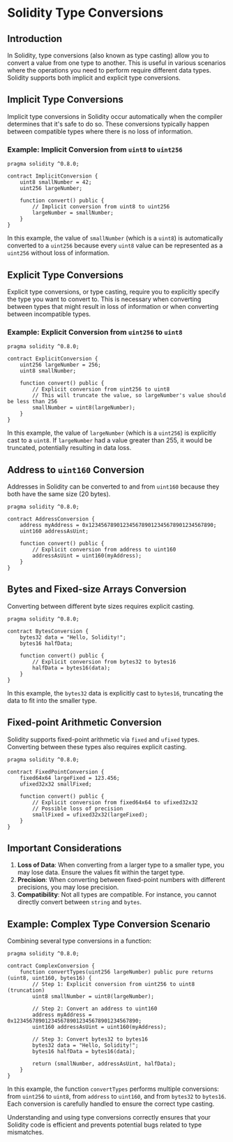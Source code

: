 

# Solidity Type Conversions

## Introduction

In Solidity, type conversions (also known as type casting) allow you to convert a value from one type to another. This is useful in various scenarios where the operations you need to perform require different data types. Solidity supports both implicit and explicit type conversions.

## Implicit Type Conversions

Implicit type conversions in Solidity occur automatically when the compiler determines that it's safe to do so. These conversions typically happen between compatible types where there is no loss of information.

### Example: Implicit Conversion from `uint8` to `uint256`

```solidity
pragma solidity ^0.8.0;

contract ImplicitConversion {
    uint8 smallNumber = 42;
    uint256 largeNumber;

    function convert() public {
        // Implicit conversion from uint8 to uint256
        largeNumber = smallNumber;
    }
}
```

In this example, the value of `smallNumber` (which is a `uint8`) is automatically converted to a `uint256` because every `uint8` value can be represented as a `uint256` without loss of information.

## Explicit Type Conversions

Explicit type conversions, or type casting, require you to explicitly specify the type you want to convert to. This is necessary when converting between types that might result in loss of information or when converting between incompatible types.

### Example: Explicit Conversion from `uint256` to `uint8`

```solidity
pragma solidity ^0.8.0;

contract ExplicitConversion {
    uint256 largeNumber = 256;
    uint8 smallNumber;

    function convert() public {
        // Explicit conversion from uint256 to uint8
        // This will truncate the value, so largeNumber's value should be less than 256
        smallNumber = uint8(largeNumber);
    }
}
```

In this example, the value of `largeNumber` (which is a `uint256`) is explicitly cast to a `uint8`. If `largeNumber` had a value greater than 255, it would be truncated, potentially resulting in data loss.

## Address to `uint160` Conversion

Addresses in Solidity can be converted to and from `uint160` because they both have the same size (20 bytes).

```solidity
pragma solidity ^0.8.0;

contract AddressConversion {
    address myAddress = 0x1234567890123456789012345678901234567890;
    uint160 addressAsUint;

    function convert() public {
        // Explicit conversion from address to uint160
        addressAsUint = uint160(myAddress);
    }
}
```

## Bytes and Fixed-size Arrays Conversion

Converting between different byte sizes requires explicit casting.

```solidity
pragma solidity ^0.8.0;

contract BytesConversion {
    bytes32 data = "Hello, Solidity!";
    bytes16 halfData;

    function convert() public {
        // Explicit conversion from bytes32 to bytes16
        halfData = bytes16(data);
    }
}
```

In this example, the `bytes32` data is explicitly cast to `bytes16`, truncating the data to fit into the smaller type.

## Fixed-point Arithmetic Conversion

Solidity supports fixed-point arithmetic via `fixed` and `ufixed` types. Converting between these types also requires explicit casting.

```solidity
pragma solidity ^0.8.0;

contract FixedPointConversion {
    fixed64x64 largeFixed = 123.456;
    ufixed32x32 smallFixed;

    function convert() public {
        // Explicit conversion from fixed64x64 to ufixed32x32
        // Possible loss of precision
        smallFixed = ufixed32x32(largeFixed);
    }
}
```

## Important Considerations

1. **Loss of Data**: When converting from a larger type to a smaller type, you may lose data. Ensure the values fit within the target type.
2. **Precision**: When converting between fixed-point numbers with different precisions, you may lose precision.
3. **Compatibility**: Not all types are compatible. For instance, you cannot directly convert between `string` and `bytes`.

## Example: Complex Type Conversion Scenario

Combining several type conversions in a function:

```solidity
pragma solidity ^0.8.0;

contract ComplexConversion {
    function convertTypes(uint256 largeNumber) public pure returns (uint8, uint160, bytes16) {
        // Step 1: Explicit conversion from uint256 to uint8 (truncation)
        uint8 smallNumber = uint8(largeNumber);

        // Step 2: Convert an address to uint160
        address myAddress = 0x1234567890123456789012345678901234567890;
        uint160 addressAsUint = uint160(myAddress);

        // Step 3: Convert bytes32 to bytes16
        bytes32 data = "Hello, Solidity!";
        bytes16 halfData = bytes16(data);

        return (smallNumber, addressAsUint, halfData);
    }
}
```

In this example, the function `convertTypes` performs multiple conversions: from `uint256` to `uint8`, from `address` to `uint160`, and from `bytes32` to `bytes16`. Each conversion is carefully handled to ensure the correct type casting.

Understanding and using type conversions correctly ensures that your Solidity code is efficient and prevents potential bugs related to type mismatches.